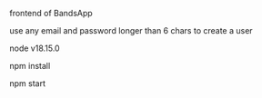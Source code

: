 frontend of BandsApp

use any email and password longer than 6 chars to create a user

node v18.15.0

<!-- install dependencies -->
npm install

<!-- run application -->
npm start
